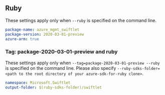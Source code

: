 ## Ruby

These settings apply only when `--ruby` is specified on the command line.

```yaml
package-name: azure_mgmt_swiftlet
package-version: 2020-03-01-preview
azure-arm: true
```

### Tag: package-2020-03-01-preview and ruby

These settings apply only when `--tag=package-2020-03-01-preview --ruby` is specified on the command line.
Please also specify `--ruby-sdks-folder=<path to the root directory of your azure-sdk-for-ruby clone>`.

```yaml $(tag) == 'package-2020-03-01-preview' && $(ruby)
namespace: Microsoft.Swiftlet
output-folder: $(ruby-sdks-folder)/swiftlet
```
